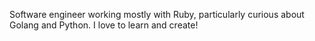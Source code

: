 <!--
**simicic/simicic** is a ✨ _special_ ✨ repository because its `README.md` (this file) appears on your GitHub profile.

-->

Software engineer working mostly with Ruby, particularly curious about Golang and Python. 
I love to learn and create!
